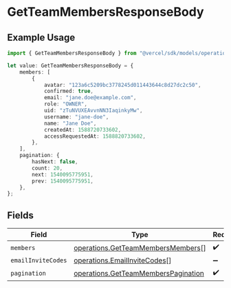 # GetTeamMembersResponseBody

## Example Usage

```typescript
import { GetTeamMembersResponseBody } from "@vercel/sdk/models/operations";

let value: GetTeamMembersResponseBody = {
    members: [
        {
            avatar: "123a6c5209bc3778245d011443644c8d27dc2c50",
            confirmed: true,
            email: "jane.doe@example.com",
            role: "OWNER",
            uid: "zTuNVUXEAvvnNN3IaqinkyMw",
            username: "jane-doe",
            name: "Jane Doe",
            createdAt: 1588720733602,
            accessRequestedAt: 1588820733602,
        },
    ],
    pagination: {
        hasNext: false,
        count: 20,
        next: 1540095775951,
        prev: 1540095775951,
    },
};
```

## Fields

| Field                                                                                      | Type                                                                                       | Required                                                                                   | Description                                                                                |
| ------------------------------------------------------------------------------------------ | ------------------------------------------------------------------------------------------ | ------------------------------------------------------------------------------------------ | ------------------------------------------------------------------------------------------ |
| `members`                                                                                  | [operations.GetTeamMembersMembers](../../models/operations/getteammembersmembers.md)[]     | :heavy_check_mark:                                                                         | N/A                                                                                        |
| `emailInviteCodes`                                                                         | [operations.EmailInviteCodes](../../models/operations/emailinvitecodes.md)[]               | :heavy_minus_sign:                                                                         | N/A                                                                                        |
| `pagination`                                                                               | [operations.GetTeamMembersPagination](../../models/operations/getteammemberspagination.md) | :heavy_check_mark:                                                                         | N/A                                                                                        |